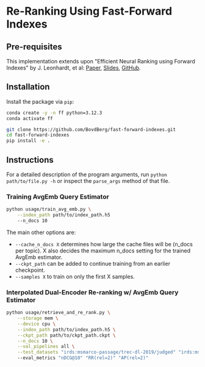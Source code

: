 # Re-Ranking Using Fast-Forward Indexes

## Pre-requisites
This implementation extends upon "Efficient Neural Ranking using Forward Indexes" by J. Leonhardt, et al: [Paper](https://dl.acm.org/doi/abs/10.1145/3485447.3511955), [Slides](https://mrjleo.github.io/slides/2023-phd/), [GitHub](https://github.com/mrjleo/fast-forward-indexes).


## Installation
Install the package via `pip`:
```bash
conda create -y -n ff python=3.12.3
conda activate ff

git clone https://github.com/BovdBerg/fast-forward-indexes.git
cd fast-forward-indexes
pip install -e .
```


## Instructions
For a detailed description of the program arguments, run ```python path/to/file.py -h``` or inspect the `parse_args` method of that file.

### Training AvgEmb Query Estimator
```bash
python usage/train_avg_emb.py \
    --index_path path/to/index_path.h5
    --n_docs 10
```
The main other options are:
- `--cache_n_docs X` determines how large the cache files will be (n_docs per topic). X also decides the maximum n_docs setting for the trained AvgEmb estimator.
- `--ckpt_path` can be added to continue training from an earlier checkpoint.
- `--samples X` to train on only the first X samples.

### Interpolated Dual-Encoder Re-ranking w/ AvgEmb Query Estimator
```bash
python usage/retrieve_and_re_rank.py \
    --storage mem \
    --device cpu \
    --index_path path/to/index_path.h5 \
    --ckpt_path path/to/ckpt_path.ckpt \
    --n_docs 10 \
    --val_pipelines all \
    --test_datasets "irds:msmarco-passage/trec-dl-2019/judged" "irds:msmarco-passage/trec-dl-2020/judged"
    --eval_metrics "nDCG@10" "RR(rel=2)" "AP(rel=2)"
```
